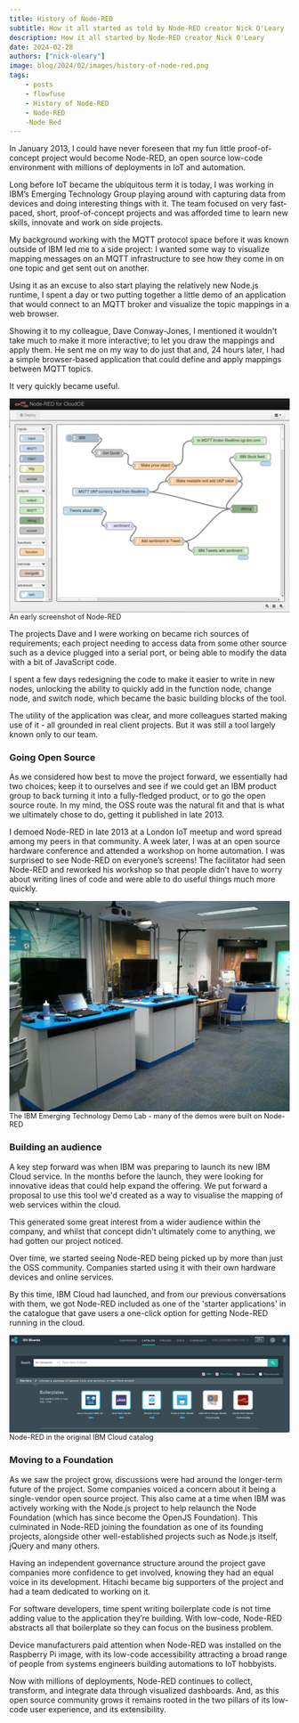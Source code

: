 ```yaml
---
title: History of Node-RED
subtitle: How it all started as told by Node-RED creator Nick O'Leary
description: How it all started by Node-RED creator Nick O'Leary
date: 2024-02-28
authors: ["nick-oleary"]
image: blog/2024/02/images/history-of-node-red.png
tags:
    - posts
    - flowfuse
    - History of Node-RED
    - Node-RED
    -Node Red
---
```



In January 2013, I could have never foreseen that my fun little proof-of-concept project would become Node-RED, an open source low-code environment with millions of deployments in IoT and automation.

<!--more-->

Long before IoT became the ubiquitous term it is today, I was working in IBM’s Emerging Technology Group playing around with capturing data from devices and doing interesting things with it. The team focused on very fast-paced, short, proof-of-concept projects and was afforded time to learn new skills, innovate and work on side projects.

My background working with the MQTT protocol space before it was known outside of IBM led me to a side project: I wanted some way to visualize mapping messages on an MQTT infrastructure to see how they come in on one topic and get sent out on another.

Using it as an excuse to also start playing the relatively new Node.js runtime, I spent a day or two putting together a little demo of an application that would connect to an MQTT broker and visualize the topic mappings in a web browser.

Showing it to my colleague, Dave Conway-Jones, I mentioned it wouldn't take much to make it more interactive; to let you draw the mappings and apply them. He sent me on my way to do just that and, 24 hours later, I had a simple browser-based application that could define and apply mappings between MQTT topics.

It very quickly became useful. 

![](./images/history-nr-screenshot.png)
<p class="italic" style="font-size: 0.9em; margin-top: -1rem;">An early screenshot of Node-RED</p>


The projects Dave and I were working on became rich sources of requirements; each project needing to access data from some other source such as a device plugged into a serial port, or being able to modify the data with a bit of JavaScript code.

I spent a few days redesigning the code to make it easier to write in new nodes, unlocking the ability to quickly add in the function node, change node, and switch node, which became the basic building blocks of the tool.

The utility of the application was clear, and more colleagues started making use of it - all grounded in real client projects. But it was still a tool largely known only to our team.

### Going Open Source

As we considered how best to move the project forward, we essentially had two choices; keep it to ourselves and see if we could get an IBM product group to back turning it into a fully-fledged product, or to go the open source route. In my mind, the OSS route was the natural fit and that is what we ultimately chose to do, getting it published in late 2013.

I demoed Node-RED in late 2013 at a London IoT meetup and word spread among my peers in that community. A week later, I was at an open source hardware conference and attended a workshop on home automation. I was surprised to see Node-RED on everyone’s screens! The facilitator had seen Node-RED and reworked his workshop so that people didn’t have to worry about writing lines of code and were able to do useful things much more quickly.

![](./images/history-ibm-lab.jpg)
<p class="italic" style="font-size: 0.9em; margin-top: -1rem;">The IBM Emerging Technology Demo Lab - many of the demos were built on Node-RED</p>


### Building an audience

A key step forward was when IBM was preparing to launch its new IBM Cloud service. In the months before the launch, they were looking for innovative ideas that could help expand the offering. We put forward a proposal to use this tool we'd created as a way to visualise the mapping of web services within the cloud.

This generated some great interest from a wider audience within the company, and whilst that concept didn't ultimately come to anything, we had gotten our project noticed.

Over time, we started seeing Node-RED being picked up by more than just the OSS community. Companies started using it with their own hardware devices and online services.

By this time, IBM Cloud had launched, and from our previous conversations with them, we got Node-RED included as one of the 'starter applications' in the catalogue that gave users a one-click option for getting Node-RED running in the cloud.

![](./images/history-cloud-catalog.png)
<p class="italic" style="font-size: 0.9em; margin-top: -1rem;">Node-RED in the original IBM Cloud catalog</p>


### Moving to a Foundation

As we saw the project grow, discussions were had around the longer-term future of the project. Some companies voiced a concern about it being a single-vendor open source project. This also came at a time when IBM was actively working with the Node.js project to help relaunch the Node Foundation (which has since become the OpenJS Foundation). This culminated in Node-RED joining the foundation as one of its founding projects, alongside other well-established projects such as Node.js itself, jQuery and many others.

Having an independent governance structure around the project gave companies more confidence to get involved, knowing they had an equal voice in its development. Hitachi became big supporters of the project and had a team dedicated to working on it.

For software developers, time spent writing boilerplate code is not time adding value to the application they’re building. With low-code, Node-RED abstracts all that boilerplate so they can focus on the business problem. 

Device manufacturers paid attention when Node-RED was installed on the Raspberry Pi image, with its low-code accessibility attracting a broad range of people from systems engineers building automations to IoT hobbyists.

Now with millions of deployments, Node-RED continues to collect, transform, and integrate data through visualized dashboards. And, as this open source community grows it remains rooted in the two pillars of its low-code user experience, and its extensibility.

